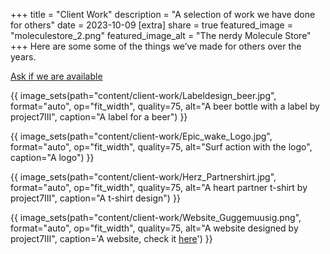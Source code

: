 +++
title = "Client Work"
description = "A selection of work we have done for others"
date = 2023-10-09
[extra]
share = true
featured_image = "moleculestore_2.png"
featured_image_alt = "The nerdy Molecule Store"
+++
Here are some some of the things we’ve made for others over the years.

<div class="button">
<a href="mailto:hi@project7iii.com" target="_blank" class="btn" id="yellowButton">Ask if we are available</a>
</div>


{{ image_sets(path="content/client-work/Labeldesign_beer.jpg", format="auto", op="fit_width", quality=75, alt="A beer bottle with a label by project7III", caption="A label for a beer") }}

{{ image_sets(path="content/client-work/Epic_wake_Logo.jpg", format="auto", op="fit_width", quality=75, alt="Surf action with the logo", caption="A logo") }}

{{ image_sets(path="content/client-work/Herz_Partnershirt.jpg", format="auto", op="fit_width", quality=75, alt="A heart partner t-shirt by project7III", caption="A t-shirt design") }}

{{ image_sets(path="content/client-work/Website_Guggemuusig.png", format="auto", op="fit_width", quality=75, alt="A website designed by project7III", caption='A website, check it <a href="https://www.quaetschkomode.ch" target="_blank">here</a>') }}